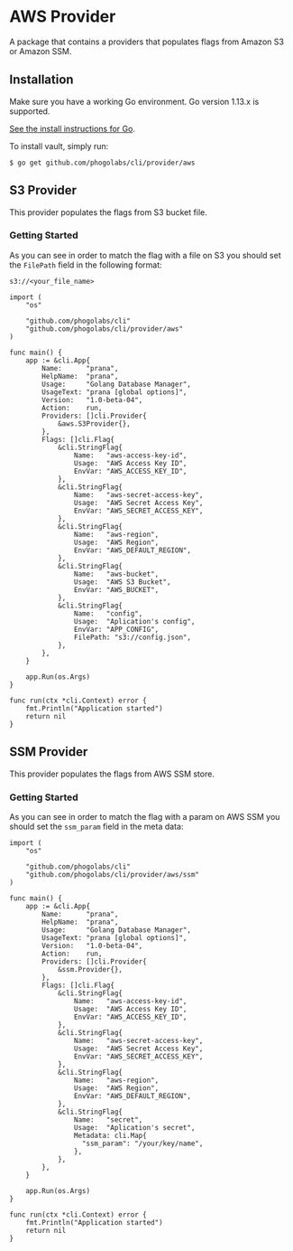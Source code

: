 # AWS Provider

A package that contains a providers that populates flags from Amazon S3 or
Amazon SSM.

## Installation

Make sure you have a working Go environment. Go version 1.13.x is supported.

[See the install instructions for Go](http://golang.org/doc/install.html).

To install vault, simply run:

```
$ go get github.com/phogolabs/cli/provider/aws
```

## S3 Provider

This provider populates the flags from S3 bucket file.

### Getting Started

As you can see in order to match the flag with a file on S3 you should set
the `FilePath` field in the following format:

```
s3://<your_file_name>
```

```golang
import (
	"os"

	"github.com/phogolabs/cli"
	"github.com/phogolabs/cli/provider/aws"
)

func main() {
	app := &cli.App{
		Name:      "prana",
		HelpName:  "prana",
		Usage:     "Golang Database Manager",
		UsageText: "prana [global options]",
		Version:   "1.0-beta-04",
		Action:    run,
		Providers: []cli.Provider{
			&aws.S3Provider{},
		},
		Flags: []cli.Flag{
			&cli.StringFlag{
				Name:   "aws-access-key-id",
				Usage:  "AWS Access Key ID",
				EnvVar: "AWS_ACCESS_KEY_ID",
			},
			&cli.StringFlag{
				Name:   "aws-secret-access-key",
				Usage:  "AWS Secret Access Key",
				EnvVar: "AWS_SECRET_ACCESS_KEY",
			},
			&cli.StringFlag{
				Name:   "aws-region",
				Usage:  "AWS Region",
				EnvVar: "AWS_DEFAULT_REGION",
			},
			&cli.StringFlag{
				Name:   "aws-bucket",
				Usage:  "AWS S3 Bucket",
				EnvVar: "AWS_BUCKET",
			},
			&cli.StringFlag{
				Name:   "config",
				Usage:  "Aplication's config",
				EnvVar: "APP_CONFIG",
				FilePath: "s3://config.json",
			},
		},
	}

	app.Run(os.Args)
}

func run(ctx *cli.Context) error {
	fmt.Println("Application started")
	return nil
}
```

## SSM Provider

This provider populates the flags from AWS SSM store.

### Getting Started

As you can see in order to match the flag with a param on AWS SSM you should set
the `ssm_param` field in the meta data:


```golang
import (
	"os"

	"github.com/phogolabs/cli"
	"github.com/phogolabs/cli/provider/aws/ssm"
)

func main() {
	app := &cli.App{
		Name:      "prana",
		HelpName:  "prana",
		Usage:     "Golang Database Manager",
		UsageText: "prana [global options]",
		Version:   "1.0-beta-04",
		Action:    run,
		Providers: []cli.Provider{
			&ssm.Provider{},
		},
		Flags: []cli.Flag{
			&cli.StringFlag{
				Name:   "aws-access-key-id",
				Usage:  "AWS Access Key ID",
				EnvVar: "AWS_ACCESS_KEY_ID",
			},
			&cli.StringFlag{
				Name:   "aws-secret-access-key",
				Usage:  "AWS Secret Access Key",
				EnvVar: "AWS_SECRET_ACCESS_KEY",
			},
			&cli.StringFlag{
				Name:   "aws-region",
				Usage:  "AWS Region",
				EnvVar: "AWS_DEFAULT_REGION",
			},
			&cli.StringFlag{
				Name:   "secret",
				Usage:  "Aplication's secret",
				Metadata: cli.Map{
				  "ssm_param": "/your/key/name",
				},
			},
		},
	}

	app.Run(os.Args)
}

func run(ctx *cli.Context) error {
	fmt.Println("Application started")
	return nil
}
```

